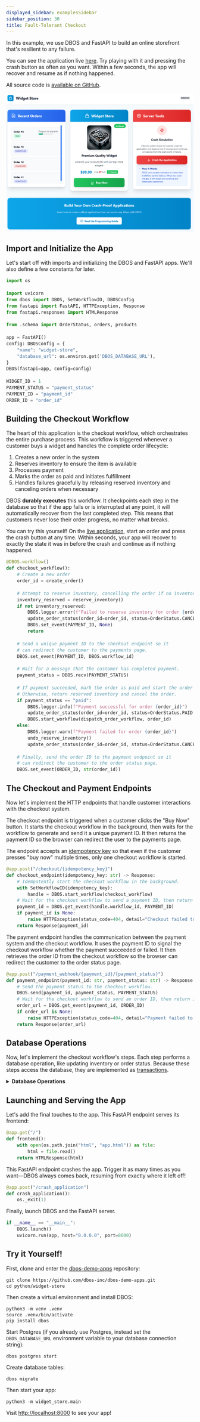 ```yaml
---
displayed_sidebar: examplesSidebar
sidebar_position: 30
title: Fault-Tolerant Checkout
---
```


In this example, we use DBOS and FastAPI to build an online storefront that's resilient to any failure.

You can see the application live [here](https://demo-widget-store.cloud.dbos.dev/).
Try playing with it and pressing the crash button as often as you want.
Within a few seconds, the app will recover and resume as if nothing happened.

All source code is [available on GitHub](https://github.com/dbos-inc/dbos-demo-apps/tree/main/python/widget-store).

![Widget store UI](./assets/widget_store_ui.png)

## Import and Initialize the App

Let's start off with imports and initializing the DBOS and FastAPI apps.
We'll also define a few constants for later.

```python
import os

import uvicorn
from dbos import DBOS, SetWorkflowID, DBOSConfig
from fastapi import FastAPI, HTTPException, Response
from fastapi.responses import HTMLResponse

from .schema import OrderStatus, orders, products

app = FastAPI()
config: DBOSConfig = {
    "name": "widget-store",
    "database_url": os.environ.get('DBOS_DATABASE_URL'),
}
DBOS(fastapi=app, config=config)

WIDGET_ID = 1
PAYMENT_STATUS = "payment_status"
PAYMENT_ID = "payment_id"
ORDER_ID = "order_id"
```

## Building the Checkout Workflow

The heart of this application is the checkout workflow, which orchestrates the entire purchase process.
This workflow is triggered whenever a customer buys a widget and handles the complete order lifecycle:

1. Creates a new order in the system
2. Reserves inventory to ensure the item is available
3. Processes payment 
4. Marks the order as paid and initiates fulfillment
5. Handles failures gracefully by releasing reserved inventory and canceling orders when necessary

DBOS **durably executes** this workflow.
It checkpoints each step in the database so that if the app fails or is interrupted at any point, it will automatically recover from the last completed step.
This means that customers never lose their order progress, no matter what breaks.

You can try this yourself!
On the [live application](https://demo-widget-store.cloud.dbos.dev/), start an order and press the crash button at any time.
Within seconds, your app will recover to exactly the state it was in before the crash and continue as if nothing happened.

```python
@DBOS.workflow()
def checkout_workflow():
    # Create a new order
    order_id = create_order()

    # Attempt to reserve inventory, cancelling the order if no inventory remains.
    inventory_reserved = reserve_inventory()
    if not inventory_reserved:
        DBOS.logger.error(f"Failed to reserve inventory for order {order_id}")
        update_order_status(order_id=order_id, status=OrderStatus.CANCELLED.value)
        DBOS.set_event(PAYMENT_ID, None)
        return

    # Send a unique payment ID to the checkout endpoint so it
    # can redirect the customer to the payments page.
    DBOS.set_event(PAYMENT_ID, DBOS.workflow_id)

    # Wait for a message that the customer has completed payment.
    payment_status = DBOS.recv(PAYMENT_STATUS)

    # If payment succeeded, mark the order as paid and start the order dispatch workflow.
    # Otherwise, return reserved inventory and cancel the order.
    if payment_status == "paid":
        DBOS.logger.info(f"Payment successful for order {order_id}")
        update_order_status(order_id=order_id, status=OrderStatus.PAID.value)
        DBOS.start_workflow(dispatch_order_workflow, order_id)
    else:
        DBOS.logger.warn(f"Payment failed for order {order_id}")
        undo_reserve_inventory()
        update_order_status(order_id=order_id, status=OrderStatus.CANCELLED.value)

    # Finally, send the order ID to the payment endpoint so it
    # can redirect the customer to the order status page.
    DBOS.set_event(ORDER_ID, str(order_id))
```

## The Checkout and Payment Endpoints

Now let's implement the HTTP endpoints that handle customer interactions with the checkout system.

The checkout endpoint is triggered when a customer clicks the "Buy Now" button.
It starts the checkout workflow in the background, then waits for the workflow to generate and send it a unique payment ID.
It then returns the payment ID so the browser can redirect the user to the payments page.

The endpoint accepts an [idempotency key](../tutorials/workflow-tutorial.md#workflow-ids-and-idempotency) so that even if the customer presses "buy now" multiple times, only one checkout workflow is started.

```python
@app.post("/checkout/{idempotency_key}")
def checkout_endpoint(idempotency_key: str) -> Response:
    # Idempotently start the checkout workflow in the background.
    with SetWorkflowID(idempotency_key):
        handle = DBOS.start_workflow(checkout_workflow)
    # Wait for the checkout workflow to send a payment ID, then return it.
    payment_id = DBOS.get_event(handle.workflow_id, PAYMENT_ID)
    if payment_id is None:
        raise HTTPException(status_code=404, detail="Checkout failed to start")
    return Response(payment_id)
```

The payment endpoint handles the communication between the payment system and the checkout workflow.
It uses the payment ID to signal the checkout workflow whether the payment succeeded or failed.
It then retrieves the order ID from the checkout workflow so the browser can redirect the customer to the order status page.

```python
@app.post("/payment_webhook/{payment_id}/{payment_status}")
def payment_endpoint(payment_id: str, payment_status: str) -> Response:
    # Send the payment status to the checkout workflow.
    DBOS.send(payment_id, payment_status, PAYMENT_STATUS)
    # Wait for the checkout workflow to send an order ID, then return it.
    order_url = DBOS.get_event(payment_id, ORDER_ID)
    if order_url is None:
        raise HTTPException(status_code=404, detail="Payment failed to process")
    return Response(order_url)
```

## Database Operations

Now, let's implement the checkout workflow's steps.
Each step performs a database operation, like updating inventory or order status.
Because these steps access the database, they are implemented as [transactions](../tutorials/transaction-tutorial.md).

<details>
<summary><strong>Database Operations</strong></summary>

```python
@DBOS.transaction()
def reserve_inventory() -> bool:
    rows_affected = DBOS.sql_session.execute(
        products.update()
        .where(products.c.product_id == WIDGET_ID)
        .where(products.c.inventory > 0)
        .values(inventory=products.c.inventory - 1)
    ).rowcount
    return rows_affected > 0


@DBOS.transaction()
def undo_reserve_inventory() -> None:
    DBOS.sql_session.execute(
        products.update()
        .where(products.c.product_id == WIDGET_ID)
        .values(inventory=products.c.inventory + 1)
    )


@DBOS.transaction()
def create_order() -> int:
    result = DBOS.sql_session.execute(
        orders.insert().values(order_status=OrderStatus.PENDING.value)
    )
    return result.inserted_primary_key[0]


@app.get("/order/{order_id}")
@DBOS.transaction()
def get_order(order_id: int):
    return (
        DBOS.sql_session.execute(orders.select().where(orders.c.order_id == order_id))
        .mappings()
        .first()
    )


@DBOS.transaction()
def update_order_status(order_id: int, status: int) -> None:
    DBOS.sql_session.execute(
        orders.update().where(orders.c.order_id == order_id).values(order_status=status)
    )


@app.get("/product")
@DBOS.transaction()
def get_product():
    return DBOS.sql_session.execute(products.select()).mappings().first()


@app.get("/orders")
@DBOS.transaction()
def get_orders():
    rows = DBOS.sql_session.execute(orders.select())
    return [dict(row) for row in rows.mappings()]


@app.post("/restock")
@DBOS.transaction()
def restock():
    DBOS.sql_session.execute(products.update().values(inventory=100))

@DBOS.workflow()
def dispatch_order_workflow(order_id):
    for _ in range(10):
        DBOS.sleep(1)
        update_order_progress(order_id)

@DBOS.transaction()
def update_order_progress(order_id):
    # Update the progress of paid orders.
    progress_remaining = DBOS.sql_session.execute(
        orders.update()
        .where(orders.c.order_id == order_id)
        .values(progress_remaining=orders.c.progress_remaining - 1)
        .returning(orders.c.progress_remaining)
    ).scalar_one()

    # Dispatch if the order is fully-progressed.
    if progress_remaining == 0:
        DBOS.sql_session.execute(
            orders.update()
            .where(orders.c.order_id == order_id)
            .values(order_status=OrderStatus.DISPATCHED.value)
        )
```
</details>

## Launching and Serving the App

Let's add the final touches to the app.
This FastAPI endpoint serves its frontend:

```python
@app.get("/")
def frontend():
    with open(os.path.join("html", "app.html")) as file:
        html = file.read()
    return HTMLResponse(html)
```

This FastAPI endpoint crashes the app. Trigger it as many times as you want&mdash;DBOS always comes back, resuming from exactly where it left off!

```python
@app.post("/crash_application")
def crash_application():
    os._exit(1)
```

Finally, launch DBOS and the FastAPI server.

```python
if __name__ == "__main__":
    DBOS.launch()
    uvicorn.run(app, host="0.0.0.0", port=8000)
```


## Try it Yourself!

First, clone and enter the [dbos-demo-apps](https://github.com/dbos-inc/dbos-demo-apps) repository:

```shell
git clone https://github.com/dbos-inc/dbos-demo-apps.git
cd python/widget-store
```

Then create a virtual environment and install DBOS:

```shell
python3 -m venv .venv
source .venv/bin/activate
pip install dbos
```

Start Postgres (if you already use Postgres, instead set the `DBOS_DATABASE_URL` environment variable to your database connection string):

```shell
dbos postgres start
```

Create database tables:

```shell
dbos migrate
```

Then start your app:

```shell
python3 -m widget_store.main
```

Visit [http://localhost:8000](http://localhost:8000) to see your app! 
